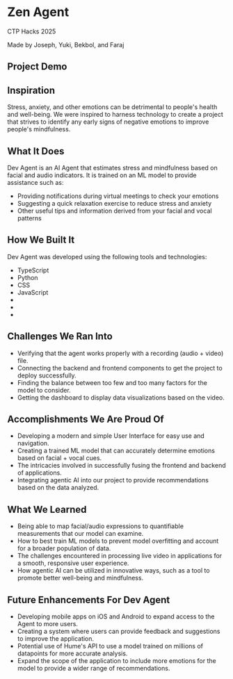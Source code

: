 # Zen Agent

CTP Hacks 2025

Made by Joseph, Yuki, Bekbol, and Faraj

## Project Demo

## Inspiration

Stress, anxiety, and other emotions can be detrimental to people's health and well-being. We were inspired to harness technology to create a project that strives to identify any early signs of negative emotions to improve people's mindfulness.

## What It Does

Dev Agent is an AI Agent that estimates stress and mindfulness based on facial and audio indicators. It is trained on an ML model to provide assistance such as:

- Providing notifications during virtual meetings to check your emotions
- Suggesting a quick relaxation exercise to reduce stress and anxiety
- Other useful tips and information derived from your facial and vocal patterns 

## How We Built It

Dev Agent was developed using the following tools and technologies:

- TypeScript
- Python
- CSS
- JavaScript
- 
- 
- 
    
## Challenges We Ran Into

- Verifying that the agent works properly with a recording (audio + video) file.
- Connecting the backend and frontend components to get the project to deploy successfully.
- Finding the balance between too few and too many factors for the model to consider.
- Getting the dashboard to display data visualizations based on the video.
  
## Accomplishments We Are Proud Of

- Developing a modern and simple User Interface for easy use and navigation.
- Creating a trained ML model that can accurately determine emotions based on facial + vocal cues.
- The intricacies involved in successfully fusing the frontend and backend of applications.
- Integrating agentic AI into our project to provide recommendations based on the data analyzed.
  
## What We Learned

- Being able to map facial/audio expressions to quantifiable measurements that our model can examine.
- How to best train ML models to prevent model overfitting and account for a broader population of data.
- The challenges encountered in processing live video in applications for a smooth, responsive user experience.
- How agentic AI can be utilized in innovative ways, such as a tool to promote better well-being and mindfulness.
    
## Future Enhancements For Dev Agent

- Developing mobile apps on iOS and Android to expand access to the Agent to more users.
- Creating a system where users can provide feedback and suggestions to improve the application.
- Potential use of Hume's API to use a model trained on millions of datapoints for more accurate analysis.
- Expand the scope of the application to include more emotions for the model to provide a wider range of recommendations.
